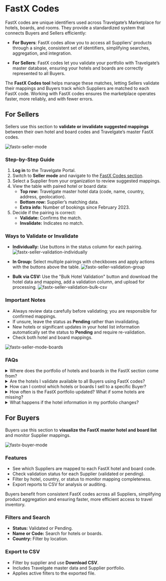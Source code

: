 ﻿---
sidebar_position: 4
---

# FastX Codes

FastX codes are unique identifiers used across Travelgate’s Marketplace for hotels, boards, and rooms. They provide a standardized system that connects Buyers and Sellers efficiently:

* **For Buyers**: FastX codes allow you to access all Suppliers’ products through a single, consistent set of identifiers, simplifying searches, aggregation, and integration.

* **For Sellers**: FastX codes let you validate your portfolio with Travelgate’s master database, ensuring your hotels and boards are correctly represented to all Buyers.

The **FastX Codes tool** helps manage these matches, letting Sellers validate their mappings and Buyers track which Suppliers are matched to each FastX code. Working with FastX codes ensures the marketplace operates faster, more reliably, and with fewer errors.

## For Sellers

Sellers use this section to **validate or invalidate suggested mappings** between their own hotel and board codes and Travelgate’s master FastX codes.

![fastx-seller-mode](https://stplaformwe.blob.core.windows.net/kbase/fastx_codes_seller_mode.png)

### Step-by-Step Guide

1. **Log in** to the Travelgate Portal.
2. Switch to **Seller mode** and navigate to the [FastX Codes section](https://app.travelgate.com/connections/mapping).
3. Select a Supplier from your organization to review suggested mappings.
4. View the table with paired hotel or board data:
   * **Top row:** Travelgate master hotel data (code, name, country, address, geolocation).
   * **Bottom row:** Supplier’s matching data.
   * **Extra info:** Number of bookings since February 2023.
5. Decide if the pairing is correct:
   * **Validate:** Confirms the match.
   * **Invalidate:** Indicates no match.

### Ways to Validate or Invalidate

* **Individually:** Use buttons in the status column for each pairing.
![fastx-seller-validation-individually](https://stplaformwe.blob.core.windows.net/kbase/fastx_codes_seller_mode_validation1.png)

* **In Group:** Select multiple pairings with checkboxes and apply actions with the buttons above the table.
![fastx-seller-validation-group](https://stplaformwe.blob.core.windows.net/kbase/fastx_codes_seller_mode_validation2.png)

* **Bulk via CSV:** Use the "Bulk Hotel Validation" button and download the hotel data and mapping, add a validation column, and upload for processing.
![fastx-seller-validation-bulk-csv](https://stplaformwe.blob.core.windows.net/kbase/fastx_codes_seller_mode_validation3.png)

### Important Notes

* Always review data carefully before validating; you are responsible for confirmed mappings.
* If unsure, leave the status as **Pending** rather than invalidating.
* New hotels or significant updates in your hotel list information automatically set the status to **Pending** and require re-validation.
* Check both hotel and board mappings.

![fastx-seller-mode-boards](https://stplaformwe.blob.core.windows.net/kbase/fastx_codes_seller_mode_boards.png)


### FAQs


<details>
    <summary>Where does the portfolio of hotels and boards in the FastX section come from?</summary>
    <div>
         <div>
         The hotel and board portfolio you see in the FastX section is compiled by Travelgate. It includes all the hotels and board types that you, as a Seller, have made available to Buyers through our marketplace. We aggregate this portfolio based on the hotels shared with all your connected Buyers, as long as each hotel includes the minimum required information (name, country, address, and coordinates). 
         
         Every two weeks, when we run the FastX process, we retrieve your latest hotel content and add any new hotels that are detected. If some of your hotels have updated information, this will also be taken into account. If the changes are significant — for example, a hotel name change — the system may suggest a new FastX code for that property with the status pending for your validation.
        </div>
    </div>
</details>

<details>
    <summary>Are the hotels I validate available to all Buyers using FastX codes?</summary>
    <div>
        <div>
        Yes, as long as the hotel is included in the Buyer’s access hotel list. Once you validate the mapping between your hotel and the FastX hotel code, that validation becomes available to any Buyer using FastX to connect with you via Travelgate. This makes the process much more efficient, as you only need to verify the mapping and validate your portfolio once, and then control which hotels you want to sell to each Buyer using the hotel list (just like with any other Buyer in Travelgate).
        </div>
    </div>
</details>


<details>
    <summary>How can I control which hotels or boards I sell to a specific Buyer?</summary>
    <div>
        <div>
        Even if you validate your full portfolio, that doesn’t mean all hotels are automatically available to every Buyer. What you offer to each Buyer is managed through the hotel list of each access (you can check this in the [Connections Content](https://app.travelgate.com/connections/content) section). 
        
        If your system doesn’t support separate hotel or board lists per access , don’t worry — just create a ticket to our Customer Care team and request filtering your portfolio for a specific access. Please include a CSV file with the hotel codes you want to allow.
        </div>
    </div>
</details>


<details>
    <summary>How often is the FastX portfolio updated? What if some hotels are missing?</summary>
    <div>
        <div>
        Our FastX codes are updated every two weeks. If you’ve added new hotels recently, they will appear as “Pending” in your FastX list once included. If you notice missing hotels, simply open a case with our [Customer Care](https://app.travelgate.com/support) team and we’ll review it for you.
        </div>
    </div>
</details>


<details>
    <summary>What happens if the hotel information in my portfolio changes?</summary>
    <div>
        <div>
        We automatically download your hotel list every 15 days. If we detect changes in your hotel data, our FastX system will evaluate whether the current mapping is still valid. If there’s a significant difference and a match with the new information can’t be confirmed, the hotel will be unlinked from its current FastX code and linked to a new one, which will require your validation again.
        </div>
    </div>
</details>


## For Buyers

Buyers use this section to **visualize the FastX master hotel and board list** and monitor Supplier mappings.

![fastx-buyer-mode](https://stplaformwe.blob.core.windows.net/kbase/fastx_codes_buyer_mode.png)


### Features

* See which Suppliers are mapped to each FastX hotel and board code.
* Check validation status for each Supplier (validated or pending).
* Filter by hotel, country, or status to monitor mapping completeness.
* Export reports to CSV for analysis or auditing.

Buyers benefit from consistent FastX codes across all Suppliers, simplifying product aggregation and ensuring faster, more efficient access to travel inventory.

### Filters and Search

* **Status:** Validated or Pending.
* **Name or Code:** Search for hotels or boards.
* **Country:** Filter by location.

### Export to CSV

* Filter by supplier and use **Download CSV**.
* Includes Travelgate master data and Supplier portfolio.
* Applies active filters to the exported file.